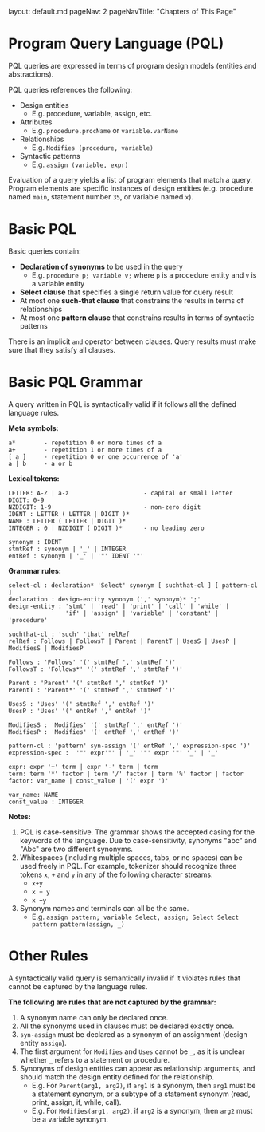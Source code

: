 <br>

<frontmatter>
  layout: default.md
  pageNav: 2
  pageNavTitle: "Chapters of This Page"
</frontmatter>

[](#program-query-language-pql)Program Query Language (PQL)
===========================================================

PQL queries are expressed in terms of program design models (entities and abstractions).

PQL queries references the following:

*   Design entities
    *   E.g. procedure, variable, assign, etc.
*   Attributes
    *   E.g. `procedure.procName` or `variable.varName`
*   Relationships
    *   E.g. `Modifies (procedure, variable)`
*   Syntactic patterns
    *   E.g. `assign (variable, expr)`

Evaluation of a query yields a list of program elements that match a query. Program elements are specific instances of design entities (e.g. procedure named `main`, statement number `35`, or variable named `x`).

[](#basic-pql)Basic PQL
=======================

Basic queries contain:

*   **Declaration of synonyms** to be used in the query
    *   E.g. `procedure p; variable v;` where `p` is a procedure entity and `v` is a variable entity
*   **Select clause** that specifies a single return value for query result
*   At most one **such-that clause** that constrains the results in terms of relationships
*   At most one **pattern clause** that constrains results in terms of syntactic patterns

There is an implicit `and` operator between clauses. Query results must make sure that they satisfy all clauses.

[](#basic-pql-grammar)Basic PQL Grammar
=======================================

A query written in PQL is syntactically valid if it follows all the defined language rules.

**Meta symbols:**

    a*        - repetition 0 or more times of a
    a+        - repetition 1 or more times of a
    [ a ]     - repetition 0 or one occurrence of 'a'
    a | b     - a or b
    

**Lexical tokens:**

    LETTER: A-Z | a-z                     - capital or small letter
    DIGIT: 0-9
    NZDIGIT: 1-9                          - non-zero digit
    IDENT : LETTER ( LETTER | DIGIT )*
    NAME : LETTER ( LETTER | DIGIT )*
    INTEGER : 0 | NZDIGIT ( DIGIT )*      - no leading zero
    
    synonym : IDENT
    stmtRef : synonym | '_' | INTEGER
    entRef : synonym | '_' | '"' IDENT '"'
    

**Grammar rules:**

    select-cl : declaration* 'Select' synonym [ suchthat-cl ] [ pattern-cl ]
    declaration : design-entity synonym (',' synonym)* ';'
    design-entity : 'stmt' | 'read' | 'print' | 'call' | 'while' |
                    'if' | 'assign' | 'variable' | 'constant' | 'procedure'
    
    suchthat-cl : 'such' 'that' relRef
    relRef : Follows | FollowsT | Parent | ParentT | UsesS | UsesP | ModifiesS | ModifiesP
    
    Follows : 'Follows' '(' stmtRef ',' stmtRef ')'
    FollowsT : 'Follows*' '(' stmtRef ',' stmtRef ')'
    
    Parent : 'Parent' '(' stmtRef ',' stmtRef ')'
    ParentT : 'Parent*' '(' stmtRef ',' stmtRef ')'
    
    UsesS : 'Uses' '(' stmtRef ',' entRef ')'
    UsesP : 'Uses' '(' entRef ',' entRef ')'
    
    ModifiesS : 'Modifies' '(' stmtRef ',' entRef ')'
    ModifiesP : 'Modifies' '(' entRef ',' entRef ')'
    
    pattern-cl : 'pattern' syn-assign '(' entRef ',' expression-spec ')'
    expression-spec :  '"' expr'"' | '_' '"' expr '"' '_' | '_'
    
    expr: expr '+' term | expr '-' term | term
    term: term '*' factor | term '/' factor | term '%' factor | factor
    factor: var_name | const_value | '(' expr ')'
    
    var_name: NAME
    const_value : INTEGER
    

**Notes:**

1.  PQL is case-sensitive. The grammar shows the accepted casing for the keywords of the language. Due to case-sensitivity, synonyms "abc" and "Abc" are two different synonyms.
2.  Whitespaces (including multiple spaces, tabs, or no spaces) can be used freely in PQL. For example, tokenizer should recognize three tokens `x`, `+` and `y` in any of the following character streams:
    *   `x+y`
    *   `x + y`
    *   `x +y`
3.  Synonym names and terminals can all be the same.
    *   E.g. `assign pattern; variable Select, assign; Select Select pattern pattern(assign, _)`

[](#other-rules)Other Rules
===========================

A syntactically valid query is semantically invalid if it violates rules that cannot be captured by the language rules.

**The following are rules that are not captured by the grammar:**

1.  A synonym name can only be declared once.
2.  All the synonyms used in clauses must be declared exactly once.
3.  `syn-assign` must be declared as a synonym of an assignment (design entity `assign`).
4.  The first argument for `Modifies` and `Uses` cannot be `_`, as it is unclear whether `_` refers to a statement or procedure.
5.  Synonyms of design entities can appear as relationship arguments, and should match the design entity defined for the relationship.
    *   E.g. For `Parent(arg1, arg2)`, if `arg1` is a synonym, then `arg1` must be a statement synonym, or a subtype of a statement synonym (read, print, assign, if, while, call).
    *   E.g. For `Modifies(arg1, arg2)`, if `arg2` is a synonym, then `arg2` must be a variable synonym.